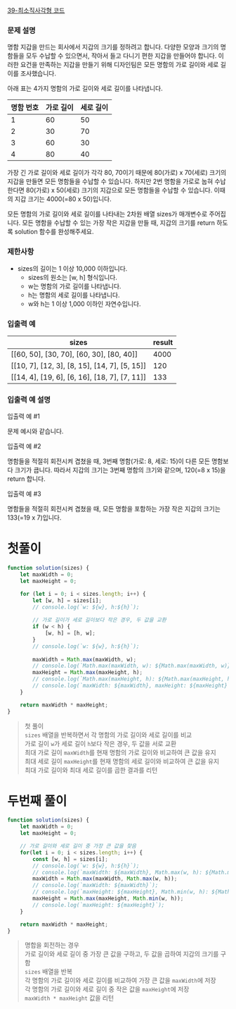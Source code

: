 [39-최소직사각형 코드](../codes/39최소직사각형.js)  

### 문제 설명

명함 지갑을 만드는 회사에서 지갑의 크기를 정하려고 합니다. 다양한 모양과 크기의 명함들을 모두 수납할 수 있으면서, 작아서 들고 다니기 편한 지갑을 만들어야 합니다. 이러한 요건을 만족하는 지갑을 만들기 위해 디자인팀은 모든 명함의 가로 길이와 세로 길이를 조사했습니다.

아래 표는 4가지 명함의 가로 길이와 세로 길이를 나타냅니다.

| 명함 번호 | 가로 길이 | 세로 길이 |
| --- | --- | --- |
| 1 | 60 | 50 |
| 2 | 30 | 70 |
| 3 | 60 | 30 |
| 4 | 80 | 40 |

가장 긴 가로 길이와 세로 길이가 각각 80, 70이기 때문에 80(가로) x 70(세로) 크기의 지갑을 만들면 모든 명함들을 수납할 수 있습니다. 하지만 2번 명함을 가로로 눕혀 수납한다면 80(가로) x 50(세로) 크기의 지갑으로 모든 명함들을 수납할 수 있습니다. 이때의 지갑 크기는 4000(=80 x 50)입니다.

모든 명함의 가로 길이와 세로 길이를 나타내는 2차원 배열 sizes가 매개변수로 주어집니다. 모든 명함을 수납할 수 있는 가장 작은 지갑을 만들 때, 지갑의 크기를 return 하도록 solution 함수를 완성해주세요.

### 제한사항

- sizes의 길이는 1 이상 10,000 이하입니다.
    - sizes의 원소는 [w, h] 형식입니다.
    - w는 명함의 가로 길이를 나타냅니다.
    - h는 명함의 세로 길이를 나타냅니다.
    - w와 h는 1 이상 1,000 이하인 자연수입니다.

### 입출력 예

| sizes | result |
| --- | --- |
| [[60, 50], [30, 70], [60, 30], [80, 40]] | 4000 |
| [[10, 7], [12, 3], [8, 15], [14, 7], [5, 15]] | 120 |
| [[14, 4], [19, 6], [6, 16], [18, 7], [7, 11]] | 133 |

### 입출력 예 설명

입출력 예 #1

문제 예시와 같습니다.

입출력 예 #2

명함들을 적절히 회전시켜 겹쳤을 때, 3번째 명함(가로: 8, 세로: 15)이 다른 모든 명함보다 크기가 큽니다. 따라서 지갑의 크기는 3번째 명함의 크기와 같으며, 120(=8 x 15)을 return 합니다.

입출력 예 #3

명함들을 적절히 회전시켜 겹쳤을 때, 모든 명함을 포함하는 가장 작은 지갑의 크기는 133(=19 x 7)입니다.

# 첫풀이
```jsx
function solution(sizes) {
    let maxWidth = 0;
    let maxHeight = 0;

    for (let i = 0; i < sizes.length; i++) {
        let [w, h] = sizes[i];
        // console.log(`w: ${w}, h:${h}`);
        
        // 가로 길이가 세로 길이보다 작은 경우, 두 값을 교환
        if (w < h) {
            [w, h] = [h, w];
        }
        // console.log(`w: ${w}, h:${h}`);
        
        maxWidth = Math.max(maxWidth, w);
        // console.log(`Math.max(maxWidth, w): ${Math.max(maxWidth, w)}`);
        maxHeight = Math.max(maxHeight, h);
        // console.log(`Math.max(maxHeight, h): ${Math.max(maxHeight, h)}`);
        // console.log(`maxWidth: ${maxWidth}, maxHeight: ${maxHeight}`);
    }

    return maxWidth * maxHeight;
}
```
> 첫 풀이  
> `sizes` 배열을 반복하면서 각 명함의 가로 길이와 세로 길이를 비교  
> 가로 길이 `w`가 세로 길이 `h`보다 작은 경우, 두 값을 서로 교환  
> 최대 가로 길이 `maxWidth`를 현재 명함의 가로 길이와 비교하여 큰 값을 유지  
> 최대 세로 길이 `maxHeight`를 현재 명함의 세로 길이와 비교하여 큰 값을 유지  
> 최대 가로 길이와 최대 세로 길이를 곱한 결과를 리턴  

# 두번째 풀이
```jsx
function solution(sizes) {
    let maxWidth = 0;
    let maxHeight = 0;

    // 가로 길이와 세로 길이 중 가장 큰 값을 찾음
    for(let i = 0; i < sizes.length; i++) {
        const [w, h] = sizes[i];
        // console.log(`w: ${w}, h:${h}`);
        // console.log(`maxWidth: ${maxWidth}, Math.max(w, h): ${Math.max(w, h)}`);
        maxWidth = Math.max(maxWidth, Math.max(w, h));
        // console.log(`maxWidth: ${maxWidth}`);
        // console.log(`maxHeight: ${maxHeight}, Math.min(w, h): ${Math.min(w, h)}`);
        maxHeight = Math.max(maxHeight, Math.min(w, h));
        // console.log(`maxHeight: ${maxHeight}`);
    }

    return maxWidth * maxHeight;
}
```
> 명합을 회전하는 경우  
> 가로 길이와 세로 길이 중 가장 큰 값을 구하고, 두 값을 곱하여 지갑의 크기를 구함  
> `sizes` 배열을 반복  
> 각 명함의 가로 길이와 세로 길이를 비교하여 가장 큰 값을 `maxWidth`에 저장  
> 각 명함의 가로 길이와 세로 길이 중 작은 값을 `maxHeight`에 저장  
> `maxWidth * maxHeight` 값을 리턴  